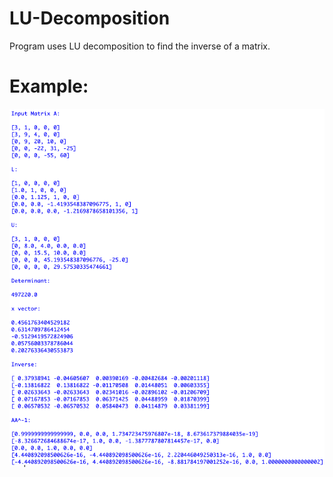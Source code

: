 # LU-Decomposition
Program uses LU decomposition to find the inverse of a matrix. 
# Example:
![alt text](https://github.com/mhal1/LU-Decomposition/blob/master/Matrix.png?raw=true)
